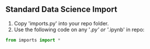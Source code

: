 ## Standard Data Science Import

1. Copy 'imports.py' into your repo folder.
1. Use  the following code on any '*.py' or '*.ipynb' in repo:
```python
from imports import *
```
